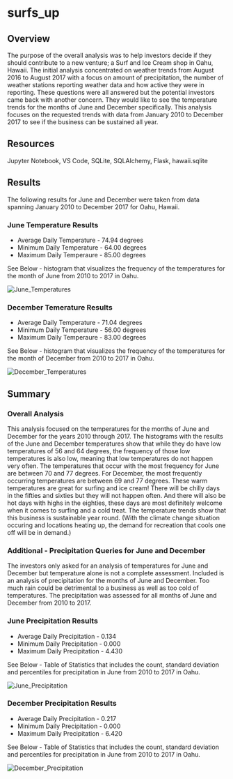 # surfs_up
## Overview
The purpose of the overall analysis was to help investors decide if they should contribute to a new venture; a Surf and Ice Cream shop in Oahu, Hawaii. The initial analysis concentrated on weather trends from August 2016 to August 2017 with a focus on amount of precipitation, the number of weather stations reporting weather data and how active they were in reporting.  These questions were all answered but the potential investors came back with another concern.  They would like to see the temperature trends for the months of June and December specifically.  This analysis focuses on the requested trends with data from January 2010 to December 2017 to see if the business can be sustained all year. 

## Resources
Jupyter Notebook, VS Code, SQLite, SQLAlchemy, Flask, hawaii.sqlite

## Results
The following results for June and December were taken from data spanning January 2010 to December 2017 for Oahu, Hawaii.
### June Temperature Results
- Average Daily Temperature - 74.94 degrees
- Minimum Daily Temperature - 64.00 degrees
- Maximum Daily Temperaure - 85.00 degrees

See Below - histogram that visualizes the frequency of the temperatures for the month of June from 2010 to 2017 in Oahu.

![June_Temperatures](https://user-images.githubusercontent.com/106348899/183990692-7999bff4-cceb-40c0-9a60-3f00ae680bb0.png)


### December Temerature Results
- Average Daily Temperature - 71.04 degrees
- Minimum Daily Temperature - 56.00 degrees
- Maximum Daily Temperaure - 83.00 degrees

See Below - histogram that visualizes the frequency of the temperatures for the month of December from 2010 to 2017 in Oahu.

![December_Temperatures](https://user-images.githubusercontent.com/106348899/183990216-5ba69aa5-953d-4223-9e3f-de7844e27b07.png)


## Summary
### Overall Analysis
This analysis focused on the temperatures for the months of June and December for the years 2010 through 2017.  The histograms with the results of the June and December temperatures show that while they do have low temperatures of 56 and 64 degrees, the frequency of those low temperatures is also low, meaning that low temperatures do not happen very often.  The temperatures that occur with the most frequency for June are between 70 and 77 degrees. For December, the most frequently occurring temperatures are between 69 and 77 degrees.  These warm temperatures are great for surfing and ice cream!  There will be chilly days in the fifties and sixties but they will not happen often.  And there will also be hot days with highs in the eighties, these days are most definitely welcome when it comes to surfing and a cold treat.  The temperature trends show that this business is sustainable year round. (With the climate change situation occuring and locations heating up, the demand for recreation that cools one off will be in demand.)

### Additional - Precipitation Queries for June and December
The investors only asked for an analysis of temperatures for June and December but temperature alone is not a complete assessment. Included is an analysis of precipitation for the months of June and December. Too much rain could be detrimental to a business as well as too cold of temperatures. The precipitation was assessed for all months of June and December from 2010 to 2017.  

### June Precipitation Results
- Average Daily Precipitation - 0.134
- Minimum Daily Precipitation - 0.000
- Maximum Daily Precipitation - 4.430

See Below - Table of Statistics that includes the count, standard deviation and percentiles for precipitation in June from 2010 to 2017 in Oahu.

![June_Precipitation](https://user-images.githubusercontent.com/106348899/183998178-d352b584-959d-4ff8-a429-439087059140.png)


### December Precipitation Results
- Average Daily Precipitation - 0.217
- Minimum Daily Precipitation - 0.000
- Maximum Daily Precipitation - 6.420

See Below - Table of Statistics that includes the count, standard deviation and percentiles for precipitation in June from 2010 to 2017 in Oahu.

![December_Precipitation](https://user-images.githubusercontent.com/106348899/183998506-77badc43-e4ae-4856-a662-0ac7f59448ba.png)
